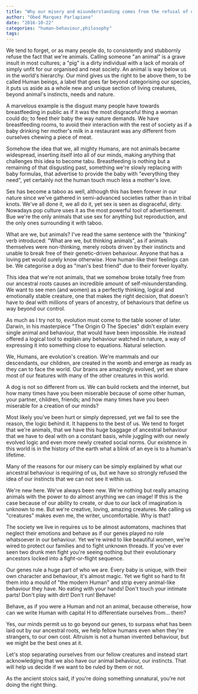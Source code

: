 ```yaml
---
title: "Why our misery and misunderstanding comes from the refusal of our instincts."
author: "Obed Marquez Parlapiano"
date: "2016-10-22"
categories: "human-behaviour,philosophy"
tags:
---
```


We tend to forget, or as many people do, to consistently and stubbornly refuse the fact that we're animals. Calling someone "an animal" is a grave insult in most cultures; a "pig" is a dirty individual with a lack of morals of simply unfit for our organised and neat society. An animal is way below us in the world's hierarchy. Our mind gives us the right to be above them, to be called Human beings, a label that goes far beyond categorising our species, it puts us aside as a whole new and unique section of living creatures, beyond animal's instincts, needs and nature.

A marvelous example is the disgust many people have towards breastfeeding in public as if it was the most disgraceful thing a woman could do; to feed their baby the way nature demands. We have breastfeeding rooms, to avoid their interaction with the rest of society as if a baby drinking her mother's milk in a restaurant was any different from ourselves chewing a piece of meat.

Somehow the idea that we, all mighty Humans, are not animals became widespread, inserting itself into all of our minds, making anything that challenges this idea to become tabu. Breastfeeding is nothing but a remaining of that disgusting past, something we're slowly replacing with baby formulas, that advertise to provide the baby with "everything they need", yet certainly not the human touch much less a mother's love.

Sex has become a taboo as well, although this has been forever in our nature since we've gathered in semi-advanced societies rather than in tribal knots. We've all done it, we all do it, yet sex is seen as disgraceful, dirty. Nowadays pop culture uses it as the most powerful tool of advertisement. Bue we're the only animals that use sex for anything but reproduction, and the only ones surrounding it with taboo.

What are we, but animals? I've read the same sentence with the "thinking" verb introduced: "What are we, but thinking animals", as if animals themselves were non-thinking, merely robots driven by their instincts and unable to break free of their genetic-driven behaviour. Anyone that has a loving pet would surely know otherwise. How human-like their feelings can be. We categorise a dog as "man's best friend" due to their forever loyalty.

This idea that we're not animals, that we somehow broke totally free from our ancestral roots causes an incredible amount of self-misunderstanding. We want to see men (and women) as a perfectly thinking, logical and emotionally stable creature, one that makes the right decision, that doesn't have to deal with millions of years of ancestry, of behaviours that define us way beyond our control.

As much as I try not to, evolution must come to the table sooner of later. Darwin, in his masterpiece "The Origin O The Species" didn't explain every single animal and behaviour, that would have been impossible. He instead offered a logical tool to explain any behaviour watched in nature, a way of expressing it into something close to equations. Natural selection.

We, Humans, are evolution's creation. We're mammals and our descendants, our children, are created in the womb and emerge as ready as they can to face the world. Our brains are amazingly evolved, yet we share most of our features with many of the other creatures in this world.

A dog is not so different from us. We can build rockets and the internet, but how many times have you been miserable because of some other human, your partner, children, friends; and how many times have you been miserable for a creation of our minds?

Most likely you've been hurt or simply depressed, yet we fail to see the reason, the logic behind it. It happens to the best of us. We tend to forget that we're animals, that we have this huge baggage of ancestral behaviour that we have to deal with on a constant basis, while juggling with our newly evolved logic and even more newly created social norms. Our existence in this world is in the history of the earth what a blink of an eye is to a human's lifetime.

Many of the reasons for our misery can be simply explained by what our ancestral behaviour is requiring of us, but we have so strongly refused the idea of our instincts that we can not see it within us.

We're new here. We've always been new. We're nothing but really amazing animals with the power to do almost anything we can image! If this is the case because of our ability to create, or due to our lack of imagination is unknown to me. But we're creative, loving, amazing creatures. Me calling us "creatures" makes even me, the writer, uncomfortable. Why is that?

The society we live in requires us to be almost automatons, machines that neglect their emotions and behave as if our genes played no role whatsoever in our behaviour. Yet we're wired to like beautiful women, we're wired to protect our families and to fight unknown threads. If you've ever seen two drunk men fight you're seeing nothing but their evolutionary ancestors locked into a fight-or-flight sequence.

Our genes rule a huge part of who we are. Every baby is unique, with their own character and behaviour, it's almost magic. Yet we fight so hard to fit them into a mould of "the modern Human" and strip every animal-like behaviour they have. No eating with your hands! Don't touch your intimate parts! Don't play with dirt! Don't run! Behave!

Behave, as if you were a Human and not an animal, because otherwise, how can we write Human with capital H to differentiate ourselves from... them?

Yes, our minds permit us to go beyond our genes, to surpass what has been laid out by our ancestral roots, we help fellow humans even when they're strangers, to our own cost. Altruism is not a human invented behaviour, but we might be the best ones at it.

Let's stop separating ourselves from our fellow creatures and instead start acknowledging that we also have our animal behaviour, our instincts. That will help us decide if we want to be ruled by them or not.

As the ancient stoics said, if you're doing something unnatural, you're not doing the right thing.
